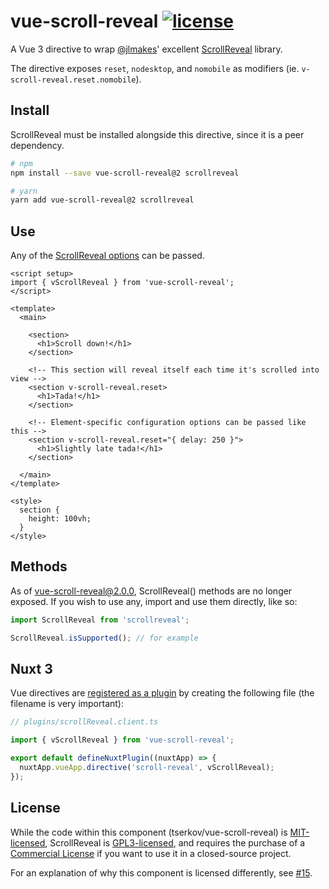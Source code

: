 # vue-scroll-reveal [![license](https://img.shields.io/github/license/tserkov/vue-scroll-reveal.svg)]()
A Vue 3 directive to wrap [@jlmakes](https://github.com/jlmakes)' excellent [ScrollReveal](https://github.com/scrollreveal/scrollreveal) library.

The directive exposes `reset`, `nodesktop`, and `nomobile` as modifiers (ie. `v-scroll-reveal.reset.nomobile`).

## Install

ScrollReveal must be installed alongside this directive, since it is a peer dependency.

``` bash
# npm
npm install --save vue-scroll-reveal@2 scrollreveal
```

``` bash
# yarn
yarn add vue-scroll-reveal@2 scrollreveal
```

## Use
Any of the [ScrollReveal options](https://scrollrevealjs.org/api/reveal.html) can be passed.


```vue
<script setup>
import { vScrollReveal } from 'vue-scroll-reveal';
</script>

<template>
  <main>

    <section>
      <h1>Scroll down!</h1>
    </section>

    <!-- This section will reveal itself each time it's scrolled into view -->
    <section v-scroll-reveal.reset>
      <h1>Tada!</h1>
    </section>

    <!-- Element-specific configuration options can be passed like this -->
    <section v-scroll-reveal.reset="{ delay: 250 }">
      <h1>Slightly late tada!</h1>
    </section>

  </main>
</template>

<style>
  section {
    height: 100vh;
  }
</style>
```

## Methods

As of vue-scroll-reveal@2.0.0, ScrollReveal() methods are no longer exposed. If you wish to use
any, import and use them directly, like so:

```javascript
import ScrollReveal from 'scrollreveal';

ScrollReveal.isSupported(); // for example
```

## Nuxt 3

Vue directives are [registered as a plugin](https://v3.nuxtjs.org/guide/directory-structure/plugins#vue-directives)
by creating the following file (the filename is very important):
```typescript
// plugins/scrollReveal.client.ts

import { vScrollReveal } from 'vue-scroll-reveal';

export default defineNuxtPlugin((nuxtApp) => {
  nuxtApp.vueApp.directive('scroll-reveal', vScrollReveal);
});
```

## License

While the code within this component (tserkov/vue-scroll-reveal) is [MIT-licensed](https://github.com/tserkov/vue-scroll-reveal/blob/master/LICENSE.md), ScrollReveal is [GPL3-licensed](https://github.com/scrollreveal/scrollreveal#license), and requires the purchase of a [Commercial License](https://scrollrevealjs.org/pricing/) if you want to use it in a closed-source project.

For an explanation of why this component is licensed differently, see [#15](https://github.com/tserkov/vue-scroll-reveal/issues/21#issuecomment-424193121).

